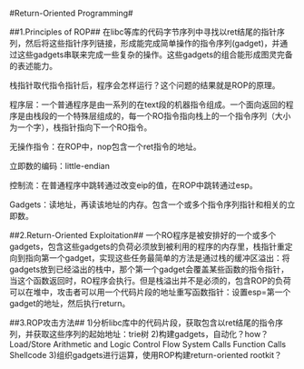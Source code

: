 #Return-Oriented Programming#

##1.Principles of ROP##
在libc等库的代码字节序列中寻找以ret结尾的指针序列，然后将这些指针序列链接，形成能完成简单操作的指令序列(gadget)，并通过这些gadgets串联来完成一些复杂的操作。这些gadgets的组合能形成图灵完备的表述能力。

栈指针取代指令指针后，程序会怎样运行？这个问题的结果就是ROP的原理。

程序层：一个普通程序是由一系列的在text段的机器指令组成。一个面向返回的程序是由栈段的一个特殊层组成的，每一个RO指令指向栈上的一个指令序列（大小为一个字），栈指针指向下一个RO指令。

无操作指令：在ROP中，nop包含一个ret指令的地址。

立即数的编码：little-endian

控制流：在普通程序中跳转通过改变eip的值，在ROP中跳转通过esp。

Gadgets：读地址，再读该地址的内存。包含一个或多个指令序列指针和相关的立即数。

##2.Return-Oriented Exploitation##
一个RO程序是被安排好的一个或多个gadgets，包含这些gadgets的负荷必须放到被利用的程序的内存里，栈指针重定向到指向第一个gadget，实现这些任务最简单的方法是通过栈的缓冲区溢出：将gadgets放到已经溢出的栈中，那个第一个gadget会覆盖某些函数的指令指针，当这个函数返回时，RO程序会执行。但是栈溢出并不是必须的，包含ROP的负荷可以在堆中，攻击者可以用一个代码片段的地址重写函数指针：设置esp=第一个gadget的地址，然后执行return。

##3.ROP攻击方法##
1)分析libc库中的代码片段，获取包含以ret结尾的指令序列，并获取这些序列的起始地址：trie树
2)构建gadgets，自动化？how？
Load/Store
Arithmetic and Logic
Control Flow
System Calls
Function Calls
Shellcode
3)组织gadgets进行运算，使用ROP构建return-oriented rootkit？
